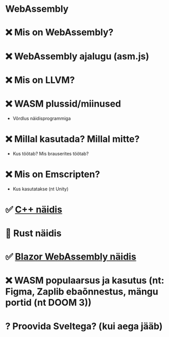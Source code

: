 # WebAssembly

# ❌ Mis on WebAssembly?

# ❌ WebAssembly ajalugu (asm.js)

# ❌ Mis on LLVM?

# ❌ WASM plussid/miinused
- Võrdlus näidisprogrammiga

# ❌ Millal kasutada? Millal mitte?
- Kus töötab? Mis brauserites töötab?

# ❌ Mis on Emscripten?
- Kus kasutatakse (nt Unity)

# ✅ [C++ näidis](https://github.com/Uptaker/wasm-cpp/)

# 🚧 Rust näidis

# ✅ [Blazor WebAssembly näidis](https://github.com/Uptaker/wasm-blazor)

# ❌ WASM populaarsus ja kasutus (nt: Figma, Zaplib ebaõnnestus, mängu portid (nt DOOM 3))

# ? Proovida Sveltega? (kui aega jääb)

